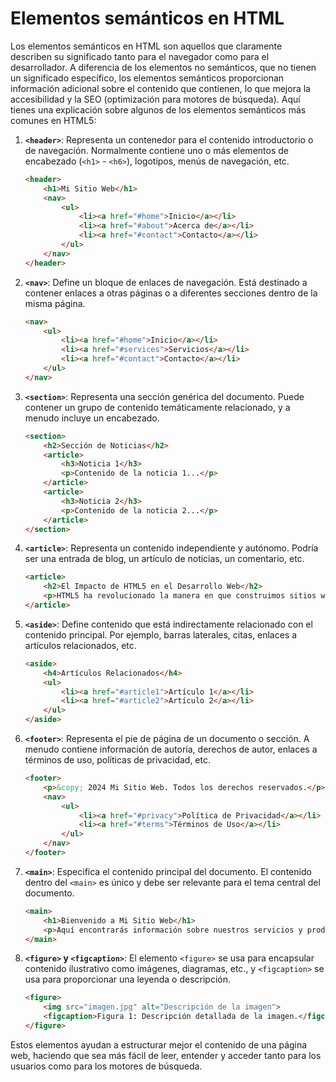 # Elementos semánticos en HTML

Los elementos semánticos en HTML son aquellos que claramente describen su significado tanto para el navegador como para el desarrollador. A diferencia de los elementos no semánticos, que no tienen un significado específico, los elementos semánticos proporcionan información adicional sobre el contenido que contienen, lo que mejora la accesibilidad y la SEO (optimización para motores de búsqueda). Aquí tienes una explicación sobre algunos de los elementos semánticos más comunes en HTML5:

1. **`<header>`**: Representa un contenedor para el contenido introductorio o de navegación. Normalmente contiene uno o más elementos de encabezado (`<h1>` - `<h6>`), logotipos, menús de navegación, etc.
    ```html
    <header>
        <h1>Mi Sitio Web</h1>
        <nav>
            <ul>
                <li><a href="#home">Inicio</a></li>
                <li><a href="#about">Acerca de</a></li>
                <li><a href="#contact">Contacto</a></li>
            </ul>
        </nav>
    </header>
    ```

2. **`<nav>`**: Define un bloque de enlaces de navegación. Está destinado a contener enlaces a otras páginas o a diferentes secciones dentro de la misma página.
    ```html
    <nav>
        <ul>
            <li><a href="#home">Inicio</a></li>
            <li><a href="#services">Servicios</a></li>
            <li><a href="#contact">Contacto</a></li>
        </ul>
    </nav>
    ```

3. **`<section>`**: Representa una sección genérica del documento. Puede contener un grupo de contenido temáticamente relacionado, y a menudo incluye un encabezado.
    ```html
    <section>
        <h2>Sección de Noticias</h2>
        <article>
            <h3>Noticia 1</h3>
            <p>Contenido de la noticia 1...</p>
        </article>
        <article>
            <h3>Noticia 2</h3>
            <p>Contenido de la noticia 2...</p>
        </article>
    </section>
    ```

4. **`<article>`**: Representa un contenido independiente y autónomo. Podría ser una entrada de blog, un artículo de noticias, un comentario, etc.
    ```html
    <article>
        <h2>El Impacto de HTML5 en el Desarrollo Web</h2>
        <p>HTML5 ha revolucionado la manera en que construimos sitios web...</p>
    </article>
    ```

5. **`<aside>`**: Define contenido que está indirectamente relacionado con el contenido principal. Por ejemplo, barras laterales, citas, enlaces a artículos relacionados, etc.
    ```html
    <aside>
        <h4>Artículos Relacionados</h4>
        <ul>
            <li><a href="#article1">Artículo 1</a></li>
            <li><a href="#article2">Artículo 2</a></li>
        </ul>
    </aside>
    ```

6. **`<footer>`**: Representa el pie de página de un documento o sección. A menudo contiene información de autoría, derechos de autor, enlaces a términos de uso, políticas de privacidad, etc.
    ```html
    <footer>
        <p>&copy; 2024 Mi Sitio Web. Todos los derechos reservados.</p>
        <nav>
            <ul>
                <li><a href="#privacy">Política de Privacidad</a></li>
                <li><a href="#terms">Términos de Uso</a></li>
            </ul>
        </nav>
    </footer>
    ```

7. **`<main>`**: Especifica el contenido principal del documento. El contenido dentro del `<main>` es único y debe ser relevante para el tema central del documento.
    ```html
    <main>
        <h1>Bienvenido a Mi Sitio Web</h1>
        <p>Aquí encontrarás información sobre nuestros servicios y productos...</p>
    </main>
    ```

8. **`<figure>` y `<figcaption>`**: El elemento `<figure>` se usa para encapsular contenido ilustrativo como imágenes, diagramas, etc., y `<figcaption>` se usa para proporcionar una leyenda o descripción.
    ```html
    <figure>
        <img src="imagen.jpg" alt="Descripción de la imagen">
        <figcaption>Figura 1: Descripción detallada de la imagen.</figcaption>
    </figure>
    ```

Estos elementos ayudan a estructurar mejor el contenido de una página web, haciendo que sea más fácil de leer, entender y acceder tanto para los usuarios como para los motores de búsqueda.